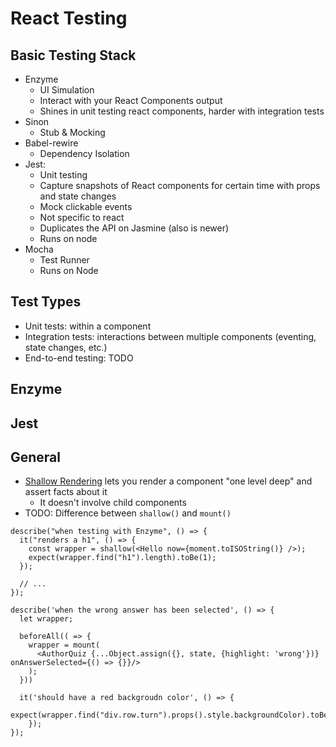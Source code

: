 React Testing
================

## Basic Testing Stack
- Enzyme
  - UI Simulation
  - Interact with your React Components output
  - Shines in unit testing react components, harder with integration tests
- Sinon 
  - Stub & Mocking
- Babel-rewire
  - Dependency Isolation
- Jest:
  - Unit testing 
  - Capture snapshots of React components for certain time with props and state changes
  - Mock clickable events
  - Not specific to react
  - Duplicates the API on Jasmine (also is newer)
  - Runs on node
- Mocha
  - Test Runner
  - Runs on Node

## Test Types
- Unit tests: within a component
- Integration tests: interactions between multiple components (eventing, state changes, etc.)
- End-to-end testing: TODO
  
## Enzyme

## Jest


## General
- [Shallow Rendering](https://reactjs.org/docs/shallow-renderer.html) lets you render a component "one level deep" and assert facts about it
  - It doesn't involve child components
- TODO: Difference between `shallow()` and `mount()`

```(jsx)
describe("when testing with Enzyme", () => {
  it("renders a h1", () => {
    const wrapper = shallow(<Hello now={moment.toISOString()} />);
    expect(wrapper.find("h1").length).toBe(1);
  });

  // ...
});
```

```(jsx)
describe('when the wrong answer has been selected', () => {
  let wrapper;

  beforeAll(( => {
    wrapper = mount(
      <AuthorQuiz {...Object.assign({}, state, {highlight: 'wrong'})} onAnswerSelected={() => {}}/>
    );
  }))

  it('should have a red backgroudn color', () => {
      expect(wrapper.find("div.row.turn").props().style.backgroundColor).toBe("red");
    });
});
```